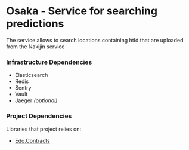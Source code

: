 # Osaka - Service for searching predictions
The service allows to search locations containing htId that are uploaded from the Nakijin service

### Infrastructure Dependencies
* Elasticsearch
* Redis
* Sentry
* Vault
* Jaeger _(optional)_

### Project Dependencies
Libraries that project relies on:
* [Edo.Contracts](https://github.com/happy-travel/edo-contracts)